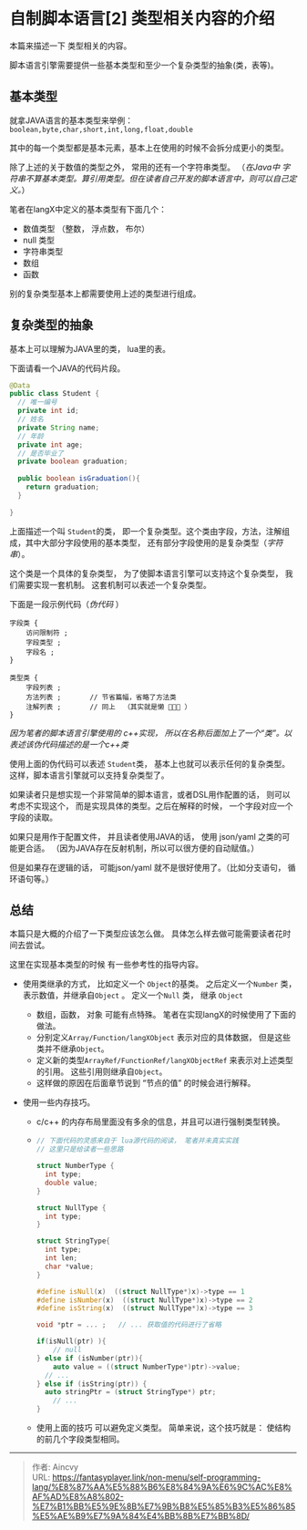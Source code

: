 # 自制脚本语言[2] 类型相关内容的介绍


本篇来描述一下 类型相关的内容。



脚本语言引擎需要提供一些基本类型和至少一个复杂类型的抽象(类，表等)。



## 基本类型

就拿JAVA语言的基本类型来举例： `boolean,byte,char,short,int,long,float,double` 

其中的每一个类型都是基本元素，基本上在使用的时候不会拆分成更小的类型。

除了上述的关于数值的类型之外， 常用的还有一个字符串类型。  （*在Java中 字符串不算基本类型。算引用类型。但在读者自己开发的脚本语言中，则可以自己定义。*）

笔者在langX中定义的基本类型有下面几个：

- 数值类型 （整数， 浮点数， 布尔）
- null 类型
- 字符串类型
- 数组
- 函数

别的复杂类型基本上都需要使用上述的类型进行组成。



## 复杂类型的抽象

基本上可以理解为JAVA里的类， lua里的表。   

下面请看一个JAVA的代码片段。

```java
@Data
public class Student {
  // 唯一编号
  private int id;
  // 姓名
  private String name;
  // 年龄
  private int age;
  // 是否毕业了
  private boolean graduation;
  
  public boolean isGraduation(){
  	return graduation;
  }
  
}
```

上面描述一个叫 `Student`的类， 即一个复杂类型。这个类由字段，方法，注解组成，其中大部分字段使用的基本类型， 还有部分字段使用的是复杂类型（*字符串*）。 

这个类是一个具体的复杂类型， 为了使脚本语言引擎可以支持这个复杂类型， 我们需要实现一套机制。 这套机制可以表述一个复杂类型。 

下面是一段示例代码（*伪代码* ）

```plain
字段类 {
	访问限制符 ;
	字段类型 ;
	字段名 ;
}

类型类 {
	字段列表 ;
	方法列表 ;       // 节省篇幅，省略了方法类 
	注解列表 ;       // 同上  （其实就是懒 🤣🤣🤣 ）
}
```

*因为笔者的脚本语言引擎使用的 c++实现， 所以在名称后面加上了一个“类”。以表述该伪代码描述的是一个c++类*

使用上面的伪代码可以表述 `Student`类， 基本上也就可以表示任何的复杂类型。这样，脚本语言引擎就可以支持复杂类型了。 

如果读者只是想实现一个非常简单的脚本语言，或者DSL用作配置的话， 则可以考虑不实现这个， 而是实现具体的类型。之后在解释的时候， 一个字段对应一个字段的读取。 

如果只是用作于配置文件， 并且读者使用JAVA的话， 使用 json/yaml 之类的可能更合适。 （因为JAVA存在反射机制，所以可以很方便的自动赋值。）

但是如果存在逻辑的话， 可能json/yaml 就不是很好使用了。（比如分支语句， 循环语句等。）



## 总结

本篇只是大概的介绍了一下类型应该怎么做。 具体怎么样去做可能需要读者花时间去尝试。



这里在实现基本类型的时候 有一些参考性的指导内容。 

- 使用类继承的方式， 比如定义一个 `Object`的基类。 之后定义一个`Number` 类，表示数值，并继承自`Object` 。 定义一个`Null` 类， 继承 `Object`

  - 数组，函数， 对象 可能有点特殊。 笔者在实现langX的时候使用了下面的做法。 
  - 分别定义`Array/Function/langXObject` 表示对应的具体数据， 但是这些类并不继承`Object`。 
  - 定义新的类型`ArrayRef/FunctionRef/langXObjectRef` 来表示对上述类型的引用。 这些引用则继承自`Object`。
  - 这样做的原因在后面章节说到 “节点的值” 的时候会进行解释。

- 使用一些内存技巧。 

  - c/c++ 的内存布局里面没有多余的信息，并且可以进行强制类型转换。 

  - ```cpp
    // 下面代码的灵感来自于 lua源代码的阅读， 笔者并未真实实践
    // 这里只是给读者一些思路
    
    struct NumberType {
      int type;
      double value;
    }
    
    struct NullType {
      int type;
    }
    
    struct StringType{
      int type;
      int len;
      char *value;
    }
    
    #define isNull(x)  ((struct NullType*)x)->type == 1 
    #define isNumber(x)  ((struct NullType*)x)->type == 2
    #define isString(x)  ((struct NullType*)x)->type == 3
    
    void *ptr = ... ;   // ... 获取值的代码进行了省略
    
    if(isNull(ptr) ){
    	// null
    } else if (isNumber(ptr)){
    	auto value = ((struct NumberType*)ptr)->value;
      // ...
    } else if (isString(ptr)) {
      auto stringPtr = (struct StringType*) ptr;
    	// ...
    }
    
    ```

  -  使用上面的技巧 可以避免定义类型。  简单来说，这个技巧就是： 使结构的前几个字段类型相同。







---

> 作者: Aincvy  
> URL: https://fantasyplayer.link/non-menu/self-programming-lang/%E8%87%AA%E5%88%B6%E8%84%9A%E6%9C%AC%E8%AF%AD%E8%A8%802-%E7%B1%BB%E5%9E%8B%E7%9B%B8%E5%85%B3%E5%86%85%E5%AE%B9%E7%9A%84%E4%BB%8B%E7%BB%8D/  

